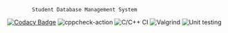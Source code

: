             Student Database Management System
       


[![Codacy Badge](https://app.codacy.com/project/badge/Grade/b767ce8ae3464932864874c3377ba59f)](https://www.codacy.com/gh/99002639/Mini-project/dashboard?utm_source=github.com&amp;utm_medium=referral&amp;utm_content=99002639/Mini-project&amp;utm_campaign=Badge_Grade)
![cppcheck-action](https://github.com/99002639/Mini-project/workflows/cppcheck-action/badge.svg)
![C/C++ CI](https://github.com/99002639/Mini-project/workflows/C/C++%20CI/badge.svg)
![Valgrind](https://github.com/99002561/Mini-Project/workflows/Valgrind/badge.svg)
![Unit testing](https://github.com/99002639/Mini-project/workflows/Unit%20testing/badge.svg)
